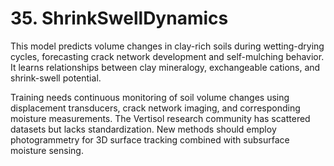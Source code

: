 # **35. ShrinkSwellDynamics**
This model predicts volume changes in clay-rich soils during wetting-drying cycles, forecasting crack network development and self-mulching behavior. It learns relationships between clay mineralogy, exchangeable cations, and shrink-swell potential.

Training needs continuous monitoring of soil volume changes using displacement transducers, crack network imaging, and corresponding moisture measurements. The Vertisol research community has scattered datasets but lacks standardization. New methods should employ photogrammetry for 3D surface tracking combined with subsurface moisture sensing.
